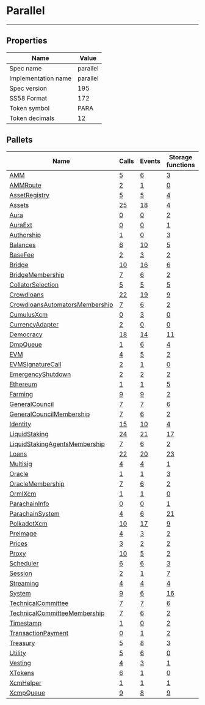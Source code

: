 # Parallel

---------

## Properties
| Name | Value |
| -------- | -------- |
| Spec name     | parallel     |
| Implementation name     | parallel     |
| Spec version     | 195     |
| SS58 Format     | 172     |
| Token symbol      | PARA     |
| Token decimals      | 12     |

## Pallets
| Name | Calls | Events | Storage functions | Constants | Errors |
| -------- | -------- | -------- | -------- | -------- | -------- |
| [AMM](amm.md) | [5](amm.md#calls) | [6](amm.md#events) | [3](amm.md#storage-functions) | [6](amm.md#constants) | [11](amm.md#errors) |
| [AMMRoute](ammroute.md) | [2](ammroute.md#calls) | [1](ammroute.md#events) | [0](ammroute.md#storage-functions) | [3](ammroute.md#constants) | [9](ammroute.md#errors) |
| [AssetRegistry](assetregistry.md) | [5](assetregistry.md#calls) | [5](assetregistry.md#events) | [4](assetregistry.md#storage-functions) | [0](assetregistry.md#constants) | [2](assetregistry.md#errors) |
| [Assets](assets.md) | [25](assets.md#calls) | [18](assets.md#events) | [4](assets.md#storage-functions) | [6](assets.md#constants) | [15](assets.md#errors) |
| [Aura](aura.md) | [0](aura.md#calls) | [0](aura.md#events) | [2](aura.md#storage-functions) | [0](aura.md#constants) | [0](aura.md#errors) |
| [AuraExt](auraext.md) | [0](auraext.md#calls) | [0](auraext.md#events) | [1](auraext.md#storage-functions) | [0](auraext.md#constants) | [0](auraext.md#errors) |
| [Authorship](authorship.md) | [1](authorship.md#calls) | [0](authorship.md#events) | [3](authorship.md#storage-functions) | [1](authorship.md#constants) | [7](authorship.md#errors) |
| [Balances](balances.md) | [6](balances.md#calls) | [10](balances.md#events) | [5](balances.md#storage-functions) | [3](balances.md#constants) | [8](balances.md#errors) |
| [BaseFee](basefee.md) | [2](basefee.md#calls) | [3](basefee.md#events) | [2](basefee.md#storage-functions) | [0](basefee.md#constants) | [0](basefee.md#errors) |
| [Bridge](bridge.md) | [10](bridge.md#calls) | [16](bridge.md#events) | [6](bridge.md#storage-functions) | [8](bridge.md#constants) | [14](bridge.md#errors) |
| [BridgeMembership](bridgemembership.md) | [7](bridgemembership.md#calls) | [6](bridgemembership.md#events) | [2](bridgemembership.md#storage-functions) | [0](bridgemembership.md#constants) | [3](bridgemembership.md#errors) |
| [CollatorSelection](collatorselection.md) | [5](collatorselection.md#calls) | [5](collatorselection.md#events) | [5](collatorselection.md#storage-functions) | [0](collatorselection.md#constants) | [10](collatorselection.md#errors) |
| [Crowdloans](crowdloans.md) | [22](crowdloans.md#calls) | [19](crowdloans.md#events) | [9](crowdloans.md#storage-functions) | [10](crowdloans.md#constants) | [19](crowdloans.md#errors) |
| [CrowdloansAutomatorsMembership](crowdloansautomatorsmembership.md) | [7](crowdloansautomatorsmembership.md#calls) | [6](crowdloansautomatorsmembership.md#events) | [2](crowdloansautomatorsmembership.md#storage-functions) | [0](crowdloansautomatorsmembership.md#constants) | [3](crowdloansautomatorsmembership.md#errors) |
| [CumulusXcm](cumulusxcm.md) | [0](cumulusxcm.md#calls) | [3](cumulusxcm.md#events) | [0](cumulusxcm.md#storage-functions) | [0](cumulusxcm.md#constants) | [0](cumulusxcm.md#errors) |
| [CurrencyAdapter](currencyadapter.md) | [2](currencyadapter.md#calls) | [0](currencyadapter.md#events) | [0](currencyadapter.md#storage-functions) | [1](currencyadapter.md#constants) | [1](currencyadapter.md#errors) |
| [Democracy](democracy.md) | [18](democracy.md#calls) | [14](democracy.md#events) | [11](democracy.md#storage-functions) | [12](democracy.md#constants) | [23](democracy.md#errors) |
| [DmpQueue](dmpqueue.md) | [1](dmpqueue.md#calls) | [6](dmpqueue.md#events) | [4](dmpqueue.md#storage-functions) | [0](dmpqueue.md#constants) | [2](dmpqueue.md#errors) |
| [EVM](evm.md) | [4](evm.md#calls) | [5](evm.md#events) | [2](evm.md#storage-functions) | [0](evm.md#constants) | [10](evm.md#errors) |
| [EVMSignatureCall](evmsignaturecall.md) | [2](evmsignaturecall.md#calls) | [1](evmsignaturecall.md#events) | [0](evmsignaturecall.md#storage-functions) | [4](evmsignaturecall.md#constants) | [3](evmsignaturecall.md#errors) |
| [EmergencyShutdown](emergencyshutdown.md) | [2](emergencyshutdown.md#calls) | [2](emergencyshutdown.md#events) | [2](emergencyshutdown.md#storage-functions) | [0](emergencyshutdown.md#constants) | [0](emergencyshutdown.md#errors) |
| [Ethereum](ethereum.md) | [1](ethereum.md#calls) | [1](ethereum.md#events) | [5](ethereum.md#storage-functions) | [0](ethereum.md#constants) | [2](ethereum.md#errors) |
| [Farming](farming.md) | [9](farming.md#calls) | [9](farming.md#events) | [2](farming.md#storage-functions) | [4](farming.md#constants) | [14](farming.md#errors) |
| [GeneralCouncil](generalcouncil.md) | [7](generalcouncil.md#calls) | [7](generalcouncil.md#events) | [6](generalcouncil.md#storage-functions) | [0](generalcouncil.md#constants) | [10](generalcouncil.md#errors) |
| [GeneralCouncilMembership](generalcouncilmembership.md) | [7](generalcouncilmembership.md#calls) | [6](generalcouncilmembership.md#events) | [2](generalcouncilmembership.md#storage-functions) | [0](generalcouncilmembership.md#constants) | [3](generalcouncilmembership.md#errors) |
| [Identity](identity.md) | [15](identity.md#calls) | [10](identity.md#events) | [4](identity.md#storage-functions) | [6](identity.md#constants) | [17](identity.md#errors) |
| [LiquidStaking](liquidstaking.md) | [24](liquidstaking.md#calls) | [21](liquidstaking.md#events) | [17](liquidstaking.md#storage-functions) | [19](liquidstaking.md#constants) | [20](liquidstaking.md#errors) |
| [LiquidStakingAgentsMembership](liquidstakingagentsmembership.md) | [7](liquidstakingagentsmembership.md#calls) | [6](liquidstakingagentsmembership.md#events) | [2](liquidstakingagentsmembership.md#storage-functions) | [0](liquidstakingagentsmembership.md#constants) | [3](liquidstakingagentsmembership.md#errors) |
| [Loans](loans.md) | [22](loans.md#calls) | [20](loans.md#events) | [23](loans.md#storage-functions) | [3](loans.md#constants) | [29](loans.md#errors) |
| [Multisig](multisig.md) | [4](multisig.md#calls) | [4](multisig.md#events) | [1](multisig.md#storage-functions) | [3](multisig.md#constants) | [14](multisig.md#errors) |
| [Oracle](oracle.md) | [1](oracle.md#calls) | [1](oracle.md#events) | [3](oracle.md#storage-functions) | [2](oracle.md#constants) | [2](oracle.md#errors) |
| [OracleMembership](oraclemembership.md) | [7](oraclemembership.md#calls) | [6](oraclemembership.md#events) | [2](oraclemembership.md#storage-functions) | [0](oraclemembership.md#constants) | [3](oraclemembership.md#errors) |
| [OrmlXcm](ormlxcm.md) | [1](ormlxcm.md#calls) | [1](ormlxcm.md#events) | [0](ormlxcm.md#storage-functions) | [0](ormlxcm.md#constants) | [3](ormlxcm.md#errors) |
| [ParachainInfo](parachaininfo.md) | [0](parachaininfo.md#calls) | [0](parachaininfo.md#events) | [1](parachaininfo.md#storage-functions) | [0](parachaininfo.md#constants) | [0](parachaininfo.md#errors) |
| [ParachainSystem](parachainsystem.md) | [4](parachainsystem.md#calls) | [6](parachainsystem.md#events) | [21](parachainsystem.md#storage-functions) | [0](parachainsystem.md#constants) | [8](parachainsystem.md#errors) |
| [PolkadotXcm](polkadotxcm.md) | [10](polkadotxcm.md#calls) | [17](polkadotxcm.md#events) | [9](polkadotxcm.md#storage-functions) | [0](polkadotxcm.md#constants) | [13](polkadotxcm.md#errors) |
| [Preimage](preimage.md) | [4](preimage.md#calls) | [3](preimage.md#events) | [2](preimage.md#storage-functions) | [0](preimage.md#constants) | [6](preimage.md#errors) |
| [Prices](prices.md) | [3](prices.md#calls) | [2](prices.md#events) | [2](prices.md#storage-functions) | [1](prices.md#constants) | [0](prices.md#errors) |
| [Proxy](proxy.md) | [10](proxy.md#calls) | [5](proxy.md#events) | [2](proxy.md#storage-functions) | [6](proxy.md#constants) | [8](proxy.md#errors) |
| [Scheduler](scheduler.md) | [6](scheduler.md#calls) | [6](scheduler.md#events) | [3](scheduler.md#storage-functions) | [2](scheduler.md#constants) | [5](scheduler.md#errors) |
| [Session](session.md) | [2](session.md#calls) | [1](session.md#events) | [7](session.md#storage-functions) | [0](session.md#constants) | [5](session.md#errors) |
| [Streaming](streaming.md) | [4](streaming.md#calls) | [4](streaming.md#events) | [4](streaming.md#storage-functions) | [5](streaming.md#constants) | [15](streaming.md#errors) |
| [System](system.md) | [9](system.md#calls) | [6](system.md#events) | [16](system.md#storage-functions) | [6](system.md#constants) | [6](system.md#errors) |
| [TechnicalCommittee](technicalcommittee.md) | [7](technicalcommittee.md#calls) | [7](technicalcommittee.md#events) | [6](technicalcommittee.md#storage-functions) | [0](technicalcommittee.md#constants) | [10](technicalcommittee.md#errors) |
| [TechnicalCommitteeMembership](technicalcommitteemembership.md) | [7](technicalcommitteemembership.md#calls) | [6](technicalcommitteemembership.md#events) | [2](technicalcommitteemembership.md#storage-functions) | [0](technicalcommitteemembership.md#constants) | [3](technicalcommitteemembership.md#errors) |
| [Timestamp](timestamp.md) | [1](timestamp.md#calls) | [0](timestamp.md#events) | [2](timestamp.md#storage-functions) | [1](timestamp.md#constants) | [0](timestamp.md#errors) |
| [TransactionPayment](transactionpayment.md) | [0](transactionpayment.md#calls) | [1](transactionpayment.md#events) | [2](transactionpayment.md#storage-functions) | [1](transactionpayment.md#constants) | [0](transactionpayment.md#errors) |
| [Treasury](treasury.md) | [5](treasury.md#calls) | [8](treasury.md#events) | [3](treasury.md#storage-functions) | [7](treasury.md#constants) | [5](treasury.md#errors) |
| [Utility](utility.md) | [5](utility.md#calls) | [6](utility.md#events) | [0](utility.md#storage-functions) | [1](utility.md#constants) | [1](utility.md#errors) |
| [Vesting](vesting.md) | [4](vesting.md#calls) | [3](vesting.md#events) | [1](vesting.md#storage-functions) | [1](vesting.md#constants) | [6](vesting.md#errors) |
| [XTokens](xtokens.md) | [6](xtokens.md#calls) | [1](xtokens.md#events) | [0](xtokens.md#storage-functions) | [2](xtokens.md#constants) | [19](xtokens.md#errors) |
| [XcmHelper](xcmhelper.md) | [1](xcmhelper.md#calls) | [1](xcmhelper.md#events) | [1](xcmhelper.md#storage-functions) | [5](xcmhelper.md#constants) | [6](xcmhelper.md#errors) |
| [XcmpQueue](xcmpqueue.md) | [9](xcmpqueue.md#calls) | [8](xcmpqueue.md#events) | [9](xcmpqueue.md#storage-functions) | [0](xcmpqueue.md#constants) | [5](xcmpqueue.md#errors) |
